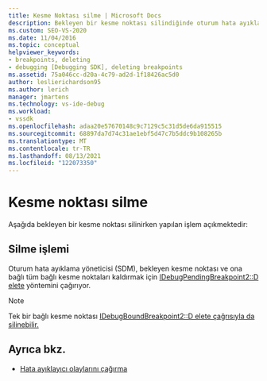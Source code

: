 ```yaml
---
title: Kesme Noktası silme | Microsoft Docs
description: Bekleyen bir kesme noktası silindiğinde oturum hata ayıklama yöneticisinin bekleyen bir kesme noktası ve ona bağlı olan tüm kesme noktaları nasıl kaldır olduğunu öğrenin.
ms.custom: SEO-VS-2020
ms.date: 11/04/2016
ms.topic: conceptual
helpviewer_keywords:
- breakpoints, deleting
- debugging [Debugging SDK], deleting breakpoints
ms.assetid: 75a046cc-d20a-4c79-ad2d-1f18426ac5d0
author: leslierichardson95
ms.author: lerich
manager: jmartens
ms.technology: vs-ide-debug
ms.workload:
- vssdk
ms.openlocfilehash: adaa20e57670148c9c7129c5c31d5de6da915515
ms.sourcegitcommit: 68897da7d74c31ae1ebf5d47c7b5ddc9b108265b
ms.translationtype: MT
ms.contentlocale: tr-TR
ms.lasthandoff: 08/13/2021
ms.locfileid: "122073350"
---
```

# <a name="deleting-a-breakpoint"></a>Kesme noktası silme
Aşağıda bekleyen bir kesme noktası silinirken yapılan işlem açıkmektedir:

## <a name="deletion-process"></a>Silme işlemi
 Oturum hata ayıklama yöneticisi (SDM), bekleyen kesme noktası ve ona bağlı tüm bağlı kesme noktaları kaldırmak için [IDebugPendingBreakpoint2::D elete](../../extensibility/debugger/reference/idebugpendingbreakpoint2-delete.md) yöntemini çağırıyor.

> [!NOTE]
> Tek bir bağlı kesme noktası [IDebugBoundBreakpoint2::D elete çağrısıyla da silinebilir.](../../extensibility/debugger/reference/idebugboundbreakpoint2-delete.md)

## <a name="see-also"></a>Ayrıca bkz.
- [Hata ayıklayıcı olaylarını çağırma](../../extensibility/debugger/calling-debugger-events.md)
